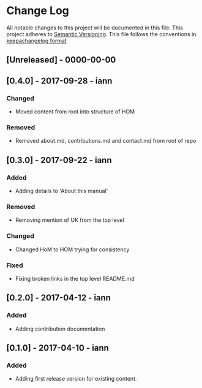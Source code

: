 # Change Log
All notable changes to this project will be documented in this file.
This project adheres to [Semantic Versioning](http://semver.org/).
This file follows the conventions in [keepachangelog format](http://keepachangelog.com/en/0.3.0/)

## [Unreleased] - 0000-00-00

## [0.4.0] - 2017-09-28 - iann
### Changed
- Moved content from root into structure of HOM

### Removed
- Removed about.md, contributions.md and contact.md from root of repo

## [0.3.0] - 2017-09-22 - iann
### Added
- Adding details to 'About this manual'

### Removed
- Removing mention of UK from the top level

### Changed
- Changed HoM to HOM trying for consistency

### Fixed
- Fixing broken links in the top level README.md

## [0.2.0] - 2017-04-12 - iann
### Added
- Adding contribution documentation

## [0.1.0] - 2017-04-10 - iann
### Added
- Adding first release version for existing content.
